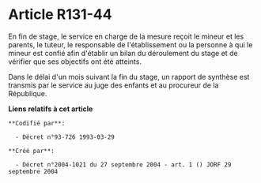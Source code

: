# Article R131-44

En fin de stage, le service en charge de la mesure reçoit le mineur et les parents, le tuteur, le responsable de
l'établissement ou la personne à qui le mineur est confié afin d'établir un bilan du déroulement du stage et de vérifier que
ses objectifs ont été atteints.

Dans le délai d'un mois suivant la fin du stage, un rapport de synthèse est transmis par le service au juge des enfants et au
procureur de la République.

**Liens relatifs à cet article**

	**Codifié par**:

	  - Décret n°93-726 1993-03-29

	**Créé par**:

	  - Décret n°2004-1021 du 27 septembre 2004 - art. 1 () JORF 29 septembre 2004
